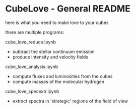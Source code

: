 # CubeLove - General README 

here is what you need to make love to your cubes

there are multiple programs:

cube_love_reduce.ipynb 

 - subtract the stellar continuum emission
 - produce intensity and velocity fields
 
cube_love_analysis.ipynb

 - compute fluxes and luminosities from the cubes
 - compute masses of the molecular hydrogen
 
cube_love_specextr.ipynb

 - extract spectra in 'strategic' regions of the field of view
